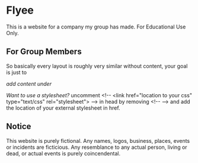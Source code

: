 # Flyee
This is a website for a company my group has made.
For Educational Use Only.

## For Group Members
So basically every layout is roughly very similar without content, your goal is just to 

*add content under <!-- Enter your content here ↓-->* 

*Want to use a stylesheet?*
uncomment &lt;!-- &lt;link href="location to your css" type="text/css" rel="stylesheet"&gt; --&gt;  in head by removing  &lt;!-- --&gt; and add the location of your external stylesheet in href.


## Notice
This website is purely fictional.
Any names, logos, business, places, events or incidents are ficticious.
Any resemblance to any actual person, living or dead, or actual events is purely coincendental.


